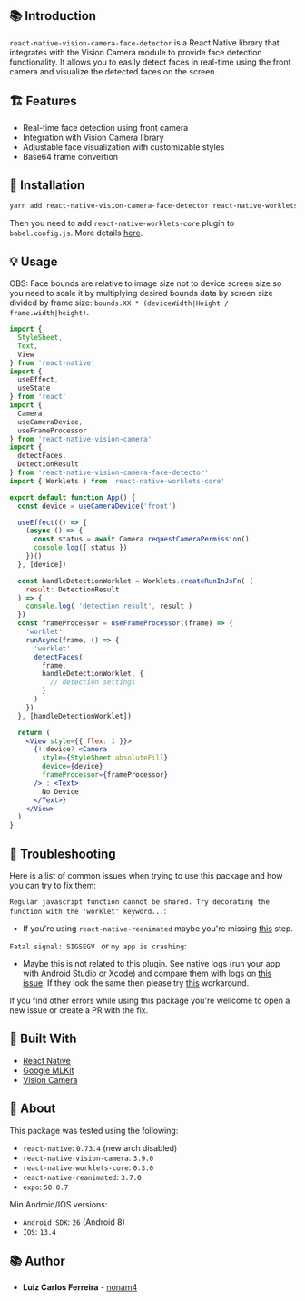 ## 📚 Introduction

`react-native-vision-camera-face-detector` is a React Native library that integrates with the Vision Camera module to provide face detection functionality. It allows you to easily detect faces in real-time using the front camera and visualize the detected faces on the screen.

## 🏗️ Features

- Real-time face detection using front camera
- Integration with Vision Camera library
- Adjustable face visualization with customizable styles
- Base64 frame convertion

## 🧰 Installation

```bash
yarn add react-native-vision-camera-face-detector react-native-worklets-core
```

Then you need to add `react-native-worklets-core` plugin to `babel.config.js`. More details [here](https://react-native-vision-camera.com/docs/guides/frame-processors#react-native-worklets-core).

## 💡 Usage

OBS: Face bounds are relative to image size not to device screen size so you need to scale it by multiplying desired bounds data by screen size divided by frame size: `bounds.XX * (deviceWidth|Height / frame.width|height)`.

```jsx
import { 
  StyleSheet, 
  Text, 
  View 
} from 'react-native'
import { 
  useEffect, 
  useState 
} from 'react'
import {
  Camera,
  useCameraDevice,
  useFrameProcessor
} from 'react-native-vision-camera'
import { 
  detectFaces,
  DetectionResult 
} from 'react-native-vision-camera-face-detector'
import { Worklets } from 'react-native-worklets-core'

export default function App() {
  const device = useCameraDevice('front')

  useEffect(() => {
    (async () => {
      const status = await Camera.requestCameraPermission()
      console.log({ status })
    })()
  }, [device])

  const handleDetectionWorklet = Worklets.createRunInJsFn( (
    result: DetectionResult
  ) => { 
    console.log( 'detection result', result )
  })
  const frameProcessor = useFrameProcessor((frame) => {
    'worklet'
    runAsync(frame, () => {
      'worklet'
      detectFaces(
        frame,
        handleDetectionWorklet, {
          // detection settings
        }
      )
    })
  }, [handleDetectionWorklet])

  return (
    <View style={{ flex: 1 }}>
      {!!device? <Camera
        style={StyleSheet.absoluteFill}
        device={device}
        frameProcessor={frameProcessor}
      /> : <Text>
        No Device
      </Text>}
    </View>
  )
}
```

## 🔧 Troubleshooting

Here is a list of common issues when trying to use this package and how you can try to fix them:

`Regular javascript function cannot be shared. Try decorating the function with the 'worklet' keyword...`:
- If you're using `react-native-reanimated` maybe you're missing [this](https://github.com/mrousavy/react-native-vision-camera/issues/1791#issuecomment-1892130378) step.

`Fatal signal: SIGSEGV ` or `my app is crashing`:
- Maybe this is not related to this plugin. See native logs (run your app with Android Studio or Xcode) and compare them with logs on [this issue](https://github.com/mrousavy/react-native-vision-camera/issues/2589). If they look the same then please try [this](https://github.com/mrousavy/react-native-vision-camera/issues/2589#issuecomment-1957808365) workaround.

If you find other errors while using this package you're wellcome to open a new issue or create a PR with the fix.

## 👷 Built With

- [React Native](https://reactnative.dev/)
- [Google MLKit](https://developers.google.com/ml-kit)
- [Vision Camera](https://react-native-vision-camera.com/)

## 🔎 About

This package was tested using the following:

- `react-native`: `0.73.4` (new arch disabled)
- `react-native-vision-camera`: `3.9.0`
- `react-native-worklets-core`: `0.3.0`
- `react-native-reanimated`: `3.7.0`
- `expo`: `50.0.7`

Min Android/IOS versions:

- `Android SDK`: `26` (Android 8)
- `IOS`: `13.4`

## 📚 Author

- **Luiz Carlos Ferreira** - [nonam4](https://github.com/nonam4)
